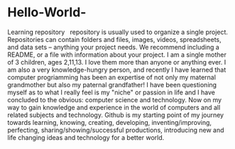 # Hello-World-
Learning repository   repository is usually used to organize a single project. Repositories can contain folders and files, images, videos, spreadsheets, and data sets – anything your project needs. We recommend including a README, or a file with information about your project.
 I am a single mother of 3 children, ages 2,11,13. I love them more than anyone or anything ever. I am also a very knowledge-hungry person, and recently I have learned that computer progriamming has been an expertise of not only my maternal grandmother but also my paternal grandfather! I have been questioning myself as to what I really feel is my "niche" or passion in life and I have concluded to the obvious: computer science and technology. Now on my way to gain knowledge and experience in the world of computers and all related subjects and technology. Github is my starting point of my journey towards learning, knowing, creating, developing, inventing/improving, perfecting, sharing/showing/successful productions, introducing new and  life changing ideas and technology for a better world. 

